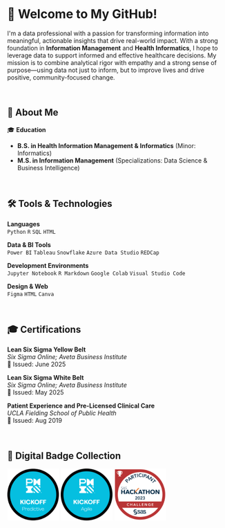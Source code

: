 # 👋 Welcome to My GitHub!

I'm a data professional with a passion for transforming information into meaningful, actionable insights that drive real-world impact. With a strong foundation in **Information Management** and **Health Informatics**, I hope to leverage data to support informed and effective healthcare decisions. My mission is to combine analytical rigor with empathy and a strong sense of purpose—using data not just to inform, but to improve lives and drive positive, community-focused change.

&nbsp;

## 🧬 About Me

🎓 **Education**  
- **B.S. in Health Information Management & Informatics** (Minor: Informatics)  
- **M.S. in Information Management**  (Specializations: Data Science & Business Intelligence)

&nbsp;

## 🛠️ Tools & Technologies

**Languages**  
`Python` `R` `SQL` `HTML`

**Data & BI Tools**  
`Power BI` `Tableau` `Snowflake` `Azure Data Studio` `REDCap`

**Development Environments**  
`Jupyter Notebook` `R Markdown` `Google Colab` `Visual Studio Code`

**Design & Web**  
`Figma` `HTML` `Canva`

&nbsp;

## 🎓 Certifications

**Lean Six Sigma Yellow Belt**  
*Six Sigma Online; Aveta Business Institute*  
📅 Issued: June 2025

**Lean Six Sigma White Belt**  
*Six Sigma Online; Aveta Business Institute*  
📅 Issued: May 2025

**Patient Experience and Pre-Licensed Clinical Care**  
*UCLA Fielding School of Public Health*  
📅 Issued: Aug 2019

&nbsp;

## 🏅 Digital Badge Collection

<div>
  <img src = "./Digital-Badges/Kickoff-Predictive-Badge.png" alt = "PMI Predictive Badge" width = "120" style = "display: inline-block;"/>
  <img src = "./Digital-Badges/Kickoff-Agile-Badge.png" alt = "PMI Agile Badge" width = "120" style = "display: inline-block;"/>
  <img src = "./Digital-Badges/2023-SAS-Hackathon-Participant.png" alt = "PMI Agile Badge" width = "120" style = "display: inline-block;"/>
</div>
